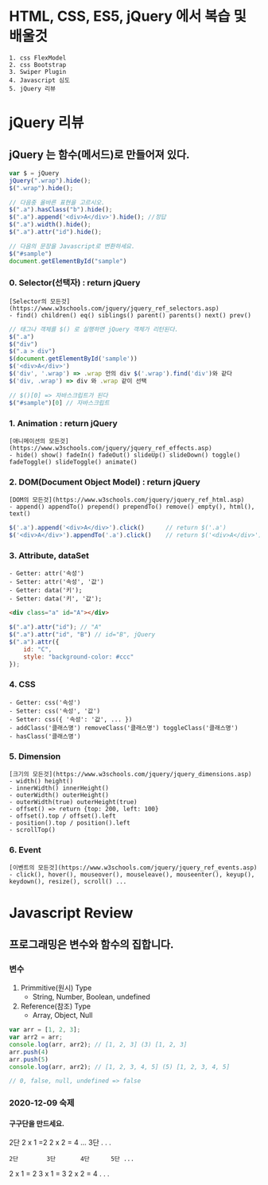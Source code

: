 # HTML, CSS, ES5, jQuery 에서 복습 및 배울것
	1. css FlexModel
	2. css Bootstrap
	3. Swiper Plugin
	4. Javascript 심도
	5. jQuery 리뷰

# jQuery 리뷰
## jQuery 는 함수(메서드)로 만들어져 있다.
```js
var $ = jQuery
jQuery(".wrap").hide();
$(".wrap").hide();

// 다음중 올바른 표현을 고르시오.
$(".a").hasClass("b").hide();
$(".a").append('<div>A</div>').hide(); //정답
$(".a").width().hide();
$(".a").attr("id").hide();

// 다음의 문장을 Javascript로 변환하세요.
$("#sample")
document.getElementById("sample")
```

### 0. Selector(선택자) : return jQuery
	[Selector의 모든것](https://www.w3schools.com/jquery/jquery_ref_selectors.asp)
	- find() children() eq() siblings() parent() parents() next() prev()
```js
// 태그나 객체를 $() 로 실행하면 jQuery 객체가 리턴된다.
$(".a")
$("div")
$(".a > div")
$(document.getElementById('sample'))
$('<div>A</div>')
$('div', '.wrap') => .wrap 안의 div $('.wrap').find('div')와 같다
$('div, .wrap')	=> div 와 .wrap 같이 선택

// $()[0] => 자바스크립트가 된다
$("#sample")[0] // 자바스크립트
```

### 1. Animation : return jQuery
	[애니메이션의 모든것](https://www.w3schools.com/jquery/jquery_ref_effects.asp)
	- hide() show() fadeIn() fadeOut() slideUp() slideDown() toggle() fadeToggle() slideToggle() animate()

### 2. DOM(Document Object Model) : return jQuery
	[DOM의 모든것](https://www.w3schools.com/jquery/jquery_ref_html.asp)
	- append() appendTo() prepend() prependTo() remove() empty(), html(), text()
```js
$('.a').append('<div>A</div>').click() 		// return $('.a')
$('<div>A</div>').appendTo('.a').click() 	// return $('<div>A</div>')
```

### 3. Attribute, dataSet
	- Getter: attr('속성')
	- Setter: attr('속성', '값')
	- Getter: data('키');
	- Setter: data('키', '값');
```html
<div class="a" id="A"></div>
```
```js
$(".a").attr("id");	// "A"
$(".a").attr("id", "B")	// id="B", jQuery
$(".a").attr({
	id: "C",
	style: "background-color: #ccc"
});
```
### 4. CSS
	- Getter: css('속성')
	- Setter: css('속성', '값')
	- Setter: css({ '속성': '값', ... })
	- addClass('클래스명') removeClass('클래스명') toggleClass('클래스명')
	- hasClass('클래스명')

### 5. Dimension
	[크기의 모든것](https://www.w3schools.com/jquery/jquery_dimensions.asp)
	- width() height() 
	- innerWidth() innerHeight() 
	- outerWidth() outerHeight() 
	- outerWidth(true) outerHeight(true)
	- offset() => return {top: 200, left: 100}
	- offset().top / offset().left
	- position().top / position().left
	- scrollTop()

### 6. Event
	[이벤트의 모든것](https://www.w3schools.com/jquery/jquery_ref_events.asp)
	- click(), hover(), mouseover(), mouseleave(), mouseenter(), keyup(), keydown(), resize(), scroll() ... 

# Javascript Review
## 프로그래밍은 변수와 함수의 집합니다.

### 변수
1. Primmitive(원시) Type
	- String, Number, Boolean, undefined
2. Reference(참조) Type
	- Array, Object, Null

```js
var arr = [1, 2, 3];
var arr2 = arr;
console.log(arr, arr2); // [1, 2, 3] (3) [1, 2, 3]
arr.push(4)
arr.push(5)
console.log(arr, arr2); // [1, 2, 3, 4, 5] (5) [1, 2, 3, 4, 5]

// 0, false, null, undefined => false
```

### 2020-12-09 숙제
#### 구구단을 만드세요.
2단 2 x 1 =2 2 x 2 = 4 ...
3단
.
.
.

    2단        3단       4단      5단 ...
2 x 1 = 2   3 x 1 = 3
2 x 2 = 4
.
.
.<!-- jQuery는 JavaScript 프로그래밍을 크게 단순화합니다. -->

<!-- 체이닝 : 동일한 요소에서 여러 jQuery 명령을 차례로 실행할 수있는 연결이라는 기술 
       $("#p1").css("color", "red").slideUp(2000).slideDown(2000);-->